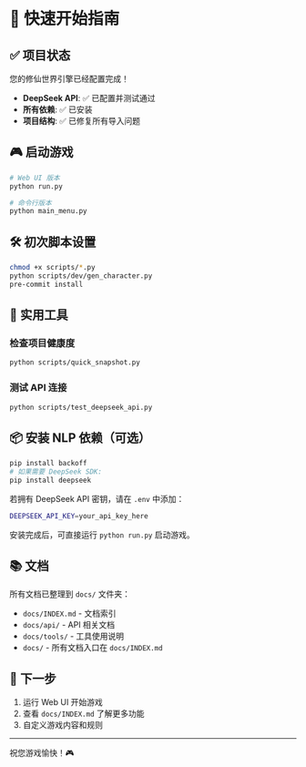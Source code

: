 # 🚀 快速开始指南

## ✅ 项目状态

您的修仙世界引擎已经配置完成！

- **DeepSeek API**: ✅ 已配置并测试通过
- **所有依赖**: ✅ 已安装
- **项目结构**: ✅ 已修复所有导入问题

## 🎮 启动游戏

```bash
# Web UI 版本
python run.py

# 命令行版本
python main_menu.py
```
## 🛠 初次脚本设置
```bash
chmod +x scripts/*.py
python scripts/dev/gen_character.py
pre-commit install
```


## 🔧 实用工具

### 检查项目健康度
```bash
python scripts/quick_snapshot.py
```

### 测试 API 连接
```bash
python scripts/test_deepseek_api.py
```
## 📦 安装 NLP 依赖（可选）
```bash
pip install backoff
# 如果需要 DeepSeek SDK:
pip install deepseek
```

若拥有 DeepSeek API 密钥，请在 `.env` 中添加：
```bash
DEEPSEEK_API_KEY=your_api_key_here
```
安装完成后，可直接运行 `python run.py` 启动游戏。


## 📚 文档

所有文档已整理到 `docs/` 文件夹：
- `docs/INDEX.md` - 文档索引
- `docs/api/` - API 相关文档
- `docs/tools/` - 工具使用说明
- `docs/` - 所有文档入口在 `docs/INDEX.md`

## 🎯 下一步

1. 运行 Web UI 开始游戏
2. 查看 `docs/INDEX.md` 了解更多功能
3. 自定义游戏内容和规则

---

祝您游戏愉快！🎮
